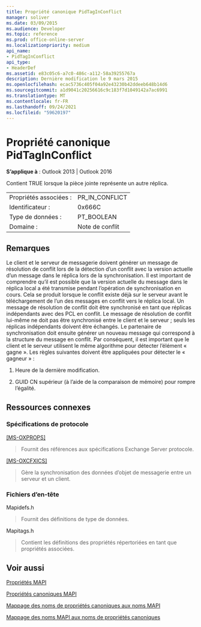 ```yaml
---
title: Propriété canonique PidTagInConflict
manager: soliver
ms.date: 03/09/2015
ms.audience: Developer
ms.topic: reference
ms.prod: office-online-server
ms.localizationpriority: medium
api_name:
- PidTagInConflict
api_type:
- HeaderDef
ms.assetid: e83c05c6-a7c0-486c-a112-58a39255767a
description: Dernière modification le 9 mars 2015
ms.openlocfilehash: ecac5736c405f04a92e43230b42ddeeb648b14d6
ms.sourcegitcommit: a1d9041c20256616c9c183f7d1049142a7ac6991
ms.translationtype: MT
ms.contentlocale: fr-FR
ms.lasthandoff: 09/24/2021
ms.locfileid: "59620197"
---
```

# <a name="pidtaginconflict-canonical-property"></a>Propriété canonique PidTagInConflict

  
  
**S’applique à** : Outlook 2013 | Outlook 2016 
  
Contient TRUE lorsque la pièce jointe représente un autre réplica.
  
|||
|:-----|:-----|
|Propriétés associées :  <br/> |PR_IN_CONFLICT  <br/> |
|Identificateur :  <br/> |0x666C  <br/> |
|Type de données :  <br/> |PT_BOOLEAN  <br/> |
|Domaine :  <br/> |Note de conflit  <br/> |
   
## <a name="remarks"></a>Remarques

Le client et le serveur de messagerie doivent générer un message de résolution de conflit lors de la détection d’un conflit avec la version actuelle d’un message dans le réplica lors de la synchronisation. Il est important de comprendre qu’il est possible que la version actuelle du message dans le réplica local a été transmise pendant l’opération de synchronisation en cours. Cela se produit lorsque le conflit existe déjà sur le serveur avant le téléchargement de l’un des messages en conflit vers le réplica local. Un message de résolution de conflit doit être synchronisé en tant que réplicas indépendants avec des PCL en conflit. Le message de résolution de conflit lui-même ne doit pas être synchronisé entre le client et le serveur ; seuls les réplicas indépendants doivent être échangés. Le partenaire de synchronisation doit ensuite générer un nouveau message qui correspond à la structure du message en conflit. Par conséquent, il est important que le client et le serveur utilisent le même algorithme pour détecter l’élément « gagne ». Les règles suivantes doivent être appliquées pour détecter le « gagneur » :
  
1. Heure de la dernière modification.
    
2. GUID CN supérieur (à l’aide de la comparaison de mémoire) pour rompre l’égalité.
    
## <a name="related-resources"></a>Ressources connexes

### <a name="protocol-specifications"></a>Spécifications de protocole

[[MS-OXPROPS]](https://msdn.microsoft.com/library/f6ab1613-aefe-447d-a49c-18217230b148%28Office.15%29.aspx)
  
> Fournit des références aux spécifications Exchange Server protocole.
    
[[MS-OXCFXICS]](https://msdn.microsoft.com/library/b9752f3d-d50d-44b8-9e6b-608a117c8532%28Office.15%29.aspx)
  
> Gère la synchronisation des données d’objet de messagerie entre un serveur et un client.
    
### <a name="header-files"></a>Fichiers d’en-tête

Mapidefs.h
  
> Fournit des définitions de type de données.
    
Mapitags.h
  
> Contient les définitions des propriétés répertoriées en tant que propriétés associées.
    
## <a name="see-also"></a>Voir aussi



[Propriétés MAPI](mapi-properties.md)
  
[Propriétés canoniques MAPI](mapi-canonical-properties.md)
  
[Mappage des noms de propriétés canoniques aux noms MAPI](mapping-canonical-property-names-to-mapi-names.md)
  
[Mappage des noms MAPI aux noms de propriétés canoniques](mapping-mapi-names-to-canonical-property-names.md)

